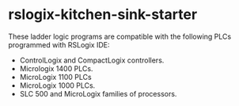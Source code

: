 # rslogix-kitchen-sink-starter
These ladder logic programs are compatible with the following PLCs programmed with RSLogix IDE:
- ControlLogix and CompactLogix controllers.
- Micrologix 1400 PLCs.
- MicroLogix 1100 PLCs
- MicroLogix 1000 PLCs.
- SLC 500 and MicroLogix families of processors.

